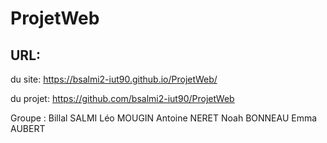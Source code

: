 # ProjetWeb
## URL:
du site: https://bsalmi2-iut90.github.io/ProjetWeb/

du projet: https://github.com/bsalmi2-iut90/ProjetWeb

Groupe : Billal SALMI Léo MOUGIN Antoine NERET Noah BONNEAU Emma AUBERT
